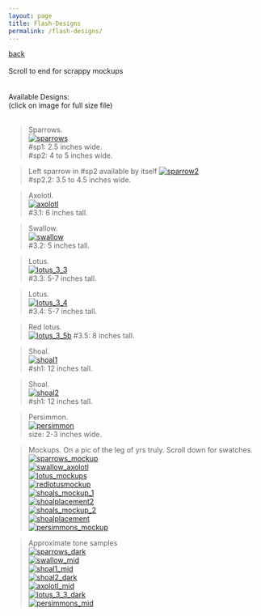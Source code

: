 ```yaml
---
layout: page
title: Flash-Designs
permalink: /flash-designs/
---
```

<a href="/">back</a>
<br>
<br>
Scroll to end for scrappy mockups  
<br><br>
Available Designs:  
(click on image for full size file)
<br><br>

> Sparrows.  
>[![sparrows](/images/flash/sparrows.jpg)](https://frogsfrogs.github.io/images/flash/sparrows.jpg)  
> #sp1: 2.5 inches wide.  
> #sp2: 4 to 5 inches wide.  

> Left sparrow in #sp2 available by itself
 >[![sparrow2](/images/flash/sparrow2.jpg)](https://frogsfrogs.github.io/images/flash/sparrow2.jpg)  
> #sp2.2: 3.5 to 4.5 inches wide.  
  
> Axolotl.  
> [![axolotl](/images/flash/axolotl.jpg)](https://frogsfrogs.github.io/images/flash/axolotl.jpg)  
> #3.1: 6 inches tall.  

> Swallow.  
>[![swallow](/images/flash/swallow.jpg)](https://frogsfrogs.github.io/images/flash/swallow.jpg)  
> #3.2: 5 inches tall.  

> Lotus.  
>[![lotus_3_3](/images/flash/lotus_3_3.jpg)](https://frogsfrogs.github.io/images/flash/lotus_3_3.jpg)  
> #3.3: 5-7 inches tall.  

> Lotus.  
>[![lotus_3_4](/images/flash/lotus_3_4.jpg)](https://frogsfrogs.github.io/images/flash/lotus_3_4.jpg)  
> #3.4: 5-7 inches tall.  

> Red lotus.  
[![lotus_3_5b](/images/flash/lotus_3_5b.jpg)](https://frogsfrogs.github.io/images/flash/lotus_3_5b.jpg) 
> #3.5: 8 inches tall.  
  
> Shoal.  
>[![shoal1](/images/flash/shoal1.jpg)](https://frogsfrogs.github.io/images/flash/shoal1.jpg)  
> #sh1: 12 inches tall.  
  
> Shoal.  
>[![shoal2](/images/flash/shoal2.jpg)](https://frogsfrogs.github.io/images/flash/shoal2.jpg)  
> #sh1: 12 inches tall.  

> Persimmon.  
>[![persimmon](/images/flash/persimmons-color-brush-2-web.jpg)](https://frogsfrogs.github.io/images/flash/persimmons-color-brush-2-web.jpg)  
> size: 2-3 inches wide.   


> Mockups. On a pic of the leg of yrs truly. Scroll down for swatches.  
 >[![sparrows_mockup](/images/flash/sparrows_mockup.jpg)](https://frogsfrogs.github.io/images/flash/sparrows_mockup.jpg)  
>[![swallow_axolotl](/images/flash/swallow_axolotl.jpg)](https://frogsfrogs.github.io/images/flash/swallow_axolotl.jpg)  
>[![lotus_mockups](/images/flash/lotus_mockups.jpg)](https://frogsfrogs.github.io/images/flash/lotus_mockups.jpg)  
>[![redlotusmockup](/images/flash/redlotus_mockup.jpg)](https://frogsfrogs.github.io/images/flash/redlotus_mockup.jpg)  
>[![shoals_mockup_1](/images/flash/shoals_mockup_1.jpg)](https://frogsfrogs.github.io/images/flash/shoals_mockup_1.jpg)  
>[![shoalplacement2](/images/flash/shoalplacement2.JPG)](https://frogsfrogs.github.io/images/flash/shoalplacement2.JPG)  
>[![shoals_mockup_2](/images/flash/shoals_mockup_2.jpg)](https://frogsfrogs.github.io/images/flash/shoals_mockup_2.jpg)  
>[![shoalplacement](/images/flash/shoalplacement.JPG)](https://frogsfrogs.github.io/images/flash/shoalplacement.JPG)  
>[![persimmons_mockup](/images/flash/persimmons_mockup.jpg)](https://frogsfrogs.github.io/images/flash/persimmons_mockup.jpg)  

> Approximate tone samples  
>[![sparrows_dark](/images/flash/sparrows_dark.jpg)](https://frogsfrogs.github.io/images/flash/sparrows_dark.jpg)  
>[![swallow_mid](/images/flash/swallow_mid.jpg)](https://frogsfrogs.github.io/images/flash/swallow_mid.jpg)  
>[![shoal1_mid](/images/flash/shoal1_mid.jpg)](https://frogsfrogs.github.io/images/flash/shoal1_mid.jpg)  
>[![shoal2_dark](/images/flash/shoal2_dark.jpg)](https://frogsfrogs.github.io/images/flash/shoal2_dark.jpg)  
>[![axolotl_mid](/images/flash/axolotl_mid.jpg)](https://frogsfrogs.github.io/images/flash/axolotl_mid.jpg)  
>[![lotus_3_3_dark](/images/flash/lotus_3_3_dark.jpg)](https://frogsfrogs.github.io/images/flash/lotus_3_3_dark.jpg)  
>[![persimmons_mid](/images/flash/persimmons_mid.jpg)](https://frogsfrogs.github.io/images/flash/persimmons_mid.jpg)  


